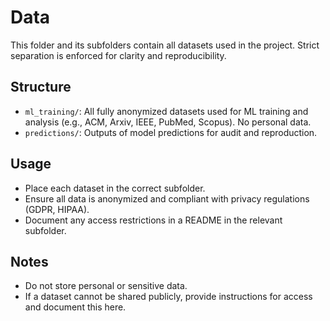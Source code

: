 # Data

This folder and its subfolders contain all datasets used in the project. Strict separation is enforced for clarity and reproducibility.

## Structure

- `ml_training/`: All fully anonymized datasets used for ML training and analysis (e.g., ACM, Arxiv, IEEE, PubMed, Scopus). No personal data.
- `predictions/`: Outputs of model predictions for audit and reproduction.

## Usage
- Place each dataset in the correct subfolder.
- Ensure all data is anonymized and compliant with privacy regulations (GDPR, HIPAA).
- Document any access restrictions in a README in the relevant subfolder.

## Notes
- Do not store personal or sensitive data.
- If a dataset cannot be shared publicly, provide instructions for access and document this here.
